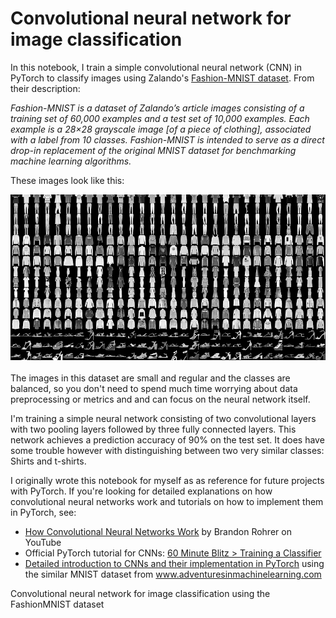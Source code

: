 # Convolutional neural network for image classification 

In this notebook, I train a simple convolutional neural network (CNN) in PyTorch to classify images using Zalando's [Fashion-MNIST dataset](https://github.com/zalandoresearch/fashion-mnist). From their description:

*Fashion-MNIST is a dataset of Zalando’s article images consisting of a training set of 60,000 examples and a test set of 10,000 examples. Each example is a 28×28 grayscale image [of a piece of clothing], associated with a label from 10 classes. Fashion-MNIST is intended to serve as a direct drop-in replacement of the original MNIST dataset for benchmarking machine learning algorithms.*

These images look like this: 

<img src='fashion-mnist-sprite.png' width=840px>

<br>
<br>
The images in this dataset are small and regular and the classes are balanced, so you don't need to spend much time worrying about data preprocessing or metrics and and can focus on the neural network itself.

I'm training a simple neural network consisting of two convolutional layers with two pooling layers followed by three fully connected layers. This network achieves a prediction accuracy of 90% on the test set. It does have some trouble however with distinguishing between two very similar classes: Shirts and t-shirts. 

I originally wrote this notebook for myself as as reference for future projects with PyTorch. If you're looking for detailed explanations on how convolutional neural networks work and tutorials on how to implement them in PyTorch, see: 
* [How Convolutional Neural Networks Work](https://www.youtube.com/watch?v=FmpDIaiMIeA) by Brandon Rohrer on YouTube
* Official PyTorch tutorial for CNNs: [60 Minute Blitz > Training a Classifier](https://pytorch.org/tutorials/beginner/blitz/cifar10_tutorial.html#sphx-glr-beginner-blitz-cifar10-tutorial-py) 
* [Detailed introduction to CNNs and their implementation in PyTorch](https://adventuresinmachinelearning.com/convolutional-neural-networks-tutorial-in-pytorch/) using the similar MNIST dataset from www.adventuresinmachinelearning.com

Convolutional neural network for image classification using the FashionMNIST dataset
